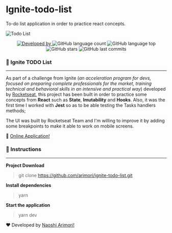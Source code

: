 # Ignite-todo-list
To-do list application in order to practice react concepts.

<img src="https://github.com/arimori/ignite-todo-list/blob/main/src/preview/ignite-todo-list.gif" alt="Todo List"/>

<p style="text-align: center">
<a href="https://www.linkedin.com/in/naoshi/">
<img alt="Developed by" src="https://img.shields.io/badge/Developed%20by-Naoshi%20Arimori-blue">
</a>
<img alt="GitHub language count" src="https://img.shields.io/github/languages/count/arimori/ignite-todo-list">
<img alt="GitHub language top" src="https://img.shields.io/github/languages/top/arimori/ignite-todo-list">
<img alt="GitHub stars" src="https://img.shields.io/github/stars/arimori/ignite-todo-list?style=social">
<img alt="GitHub last commits" src="https://img.shields.io/github/last-commit/arimori/ignite-todo-list">
</p>


### 📑 Ignite TODO List

---
As part of a challenge from Ignite (*an acceleration program for devs, focused on preparing complete professionals for the market, training technical and behavioral skills in an intensive and practical way*) developed by [Rocketseat](https://rocketseat.com.br/), this project has been built in order to practice some concepts from **React** such as **State**, **Imutability** and **Hooks**.
Also, it was the first time I worked with **Jest** so as to be able testing the Tasks handlers methods;


The UI was built by Rocketseat Team and I'm willing to improve it by adding some breakpoints to make it able to work on mobile screens.

:link: [Online Application!](https://ignitetodolist.netlify.app/)


### :checkered_flag: Instructions

---

**Project Download**

> git clone https://github.com/arimori/ignite-todo-list.git

**Install dependencies**

> yarn

**Start the application**

> yarn dev



:heart: Developed by [Naoshi Arimori!](https://www.linkedin.com/in/naoshi/)

